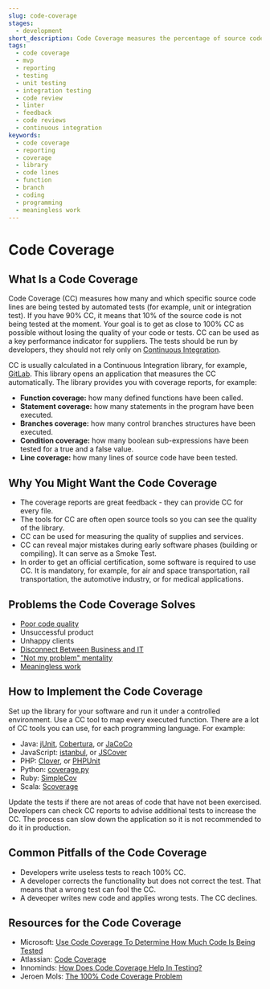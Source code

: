 ```yaml
---
slug: code-coverage
stages:
  - development
short_description: Code Coverage measures the percentage of source code lines that are covered by automated tests.
tags:
  - code coverage
  - mvp
  - reporting
  - testing
  - unit testing
  - integration testing
  - code review
  - linter
  - feedback
  - code reviews
  - continuous integration
keywords:
  - code coverage
  - reporting
  - coverage
  - library
  - code lines
  - function
  - branch
  - coding
  - programming
  - meaningless work
---
```


# Code Coverage

## What Is a Code Coverage

Code Coverage (CC) measures how many and which specific source code lines are being tested by automated tests (for example, unit or integration test). If you have 90% CC, it means that 10% of the source code is not being tested at the moment. Your goal is to get as close to 100% CC as possible without losing the quality of your code or tests. CC can be used as a key performance indicator for suppliers. The tests should be run by developers, they should not rely only on [Continuous Integration](/practices/continuous-integration).

CC is usually calculated in a Continuous Integration library, for example, [GitLab](https://about.gitlab.com/). This library opens an application that measures the CC automatically. The library provides you with coverage reports, for example:

-   **Function coverage:** how many defined functions have been called.
-   **Statement coverage:** how many statements in the program have been executed.
-   **Branches coverage:** how many control branches structures have been executed.
-   **Condition coverage:** how many boolean sub-expressions have been tested for a true and a false value.
-   **Line coverage:** how many lines of source code have been tested.

## Why You Might Want the Code Coverage

-   The coverage reports are great feedback - they can provide CC for every file.
-   The tools for CC are often open source tools so you can see the quality of the library.
-   CC can be used for measuring the quality of supplies and services.
-   CC can reveal major mistakes during early software phases (building or compiling). It can serve as a Smoke Test.
-   In order to get an official certification, some software is required to use CC. It is mandatory, for example, for air and space transportation, rail transportation, the automotive industry, or for medical applications.

## Problems the Code Coverage Solves

-   [Poor code quality](/problems/poor-code-quality)
-   Unsuccessful product
-   Unhappy clients
-   [Disconnect Between Business and IT](/problems/disconnect-between-business-adnd-it)
-   ["Not my problem" mentality](/problems/not-my-problem-mentality)
-   [Meaningless work](/problems/meaningless-work)

## How to Implement the Code Coverage

Set up the library for your software and run it under a controlled environment. Use a CC tool to map every executed function. There are a lot of CC tools you can use, for each programming language. For example:

-   Java: [jUnit](https://junit.org/junit5/), [Cobertura](http://cobertura.github.io/cobertura/), or [JaCoCo](https://www.jacoco.org/)
-   JavaScript: [istanbul](https://istanbul.js.org/), or [JSCover](http://tntim96.github.io/JSCover/)
-   PHP: [Clover](https://openclover.org/), or [PHPUnit](https://phpunit.de/)
-   Python: [coverage.py](https://pypi.org/project/coverage/)
-   Ruby: [SimpleCov](https://github.com/colszowka/simplecov)
-   Scala: [Scoverage](http://scoverage.org/)

Update the tests if there are not areas of code that have not been exercised. Developers can check CC reports to advise additional tests to increase the CC. The process can slow down the application so it is not recommended to do it in production.

## Common Pitfalls of the Code Coverage

-   Developers write useless tests to reach 100% CC.
-   A developer corrects the functionality but does not correct the test. That means that a wrong test can fool the CC.
-   A deveoper writes new code and applies wrong tests. The CC declines.

## Resources for the Code Coverage

-   Microsoft: [Use Code Coverage To Determine How Much Code Is Being Tested](https://docs.microsoft.com/en-us/visualstudio/test/using-code-coverage-to-determine-how-much-code-is-being-tested?view=vs-2019)
-   Atlassian: [Code Coverage](https://www.atlassian.com/continuous-delivery/software-testing/code-coverage)
-   Innominds: [How Does Code Coverage Help In Testing?](https://www.innominds.com/blog/how-does-code-coverage-help-in-testing)
-   Jeroen Mols: [The 100% Code Coverage Problem](https://jeroenmols.com/blog/2017/11/28/coveragproblem/)
